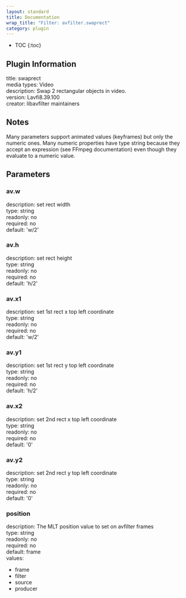 ```yaml
---
layout: standard
title: Documentation
wrap_title: "Filter: avfilter.swaprect"
category: plugin
---
```

* TOC
{:toc}

## Plugin Information

title: swaprect  
media types:
Video  
description: Swap 2 rectangular objects in video.  
version: Lavfi8.39.100  
creator: libavfilter maintainers  

## Notes

Many parameters support animated values (keyframes) but only the numeric ones. Many numeric properties have type string because they accept an expression (see FFmpeg documentation) even though they evaluate to a numeric value.

## Parameters

### av.w

  
description:
set rect width  
type: string  
readonly: no  
required: no  
default: 'w/2'  

### av.h

  
description:
set rect height  
type: string  
readonly: no  
required: no  
default: 'h/2'  

### av.x1

  
description:
set 1st rect x top left coordinate  
type: string  
readonly: no  
required: no  
default: 'w/2'  

### av.y1

  
description:
set 1st rect y top left coordinate  
type: string  
readonly: no  
required: no  
default: 'h/2'  

### av.x2

  
description:
set 2nd rect x top left coordinate  
type: string  
readonly: no  
required: no  
default: '0'  

### av.y2

  
description:
set 2nd rect y top left coordinate  
type: string  
readonly: no  
required: no  
default: '0'  

### position

  
description:
The MLT position value to set on avfilter frames  
type: string  
readonly: no  
required: no  
default: frame  
values:  

* frame
* filter
* source
* producer

